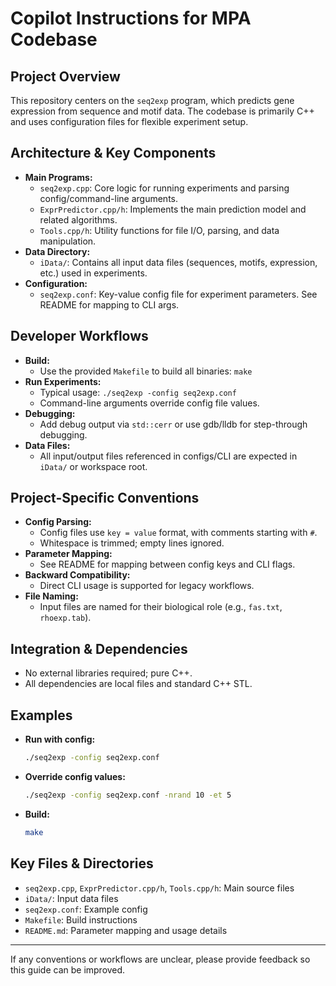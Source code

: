 # Copilot Instructions for MPA Codebase

## Project Overview
This repository centers on the `seq2exp` program, which predicts gene expression from sequence and motif data. The codebase is primarily C++ and uses configuration files for flexible experiment setup.

## Architecture & Key Components
- **Main Programs:**
  - `seq2exp.cpp`: Core logic for running experiments and parsing config/command-line arguments.
  - `ExprPredictor.cpp/h`: Implements the main prediction model and related algorithms.
  - `Tools.cpp/h`: Utility functions for file I/O, parsing, and data manipulation.
- **Data Directory:**
  - `iData/`: Contains all input data files (sequences, motifs, expression, etc.) used in experiments.
- **Configuration:**
  - `seq2exp.conf`: Key-value config file for experiment parameters. See README for mapping to CLI args.

## Developer Workflows
- **Build:**
  - Use the provided `Makefile` to build all binaries: `make`
- **Run Experiments:**
  - Typical usage: `./seq2exp -config seq2exp.conf`
  - Command-line arguments override config file values.
- **Debugging:**
  - Add debug output via `std::cerr` or use gdb/lldb for step-through debugging.
- **Data Files:**
  - All input/output files referenced in configs/CLI are expected in `iData/` or workspace root.

## Project-Specific Conventions
- **Config Parsing:**
  - Config files use `key = value` format, with comments starting with `#`.
  - Whitespace is trimmed; empty lines ignored.
- **Parameter Mapping:**
  - See README for mapping between config keys and CLI flags.
- **Backward Compatibility:**
  - Direct CLI usage is supported for legacy workflows.
- **File Naming:**
  - Input files are named for their biological role (e.g., `fas.txt`, `rhoexp.tab`).

## Integration & Dependencies
- No external libraries required; pure C++.
- All dependencies are local files and standard C++ STL.

## Examples
- **Run with config:**
  ```bash
  ./seq2exp -config seq2exp.conf
  ```
- **Override config values:**
  ```bash
  ./seq2exp -config seq2exp.conf -nrand 10 -et 5
  ```
- **Build:**
  ```bash
  make
  ```

## Key Files & Directories
- `seq2exp.cpp`, `ExprPredictor.cpp/h`, `Tools.cpp/h`: Main source files
- `iData/`: Input data files
- `seq2exp.conf`: Example config
- `Makefile`: Build instructions
- `README.md`: Parameter mapping and usage details

---

If any conventions or workflows are unclear, please provide feedback so this guide can be improved.
